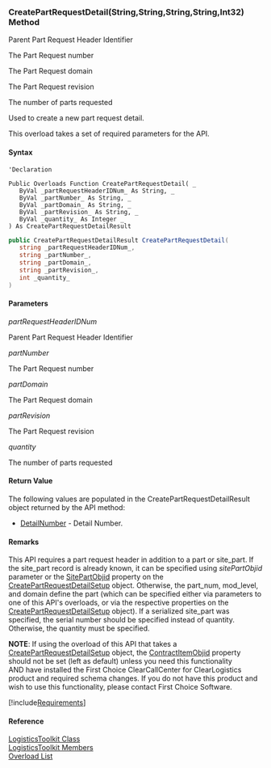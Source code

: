 ﻿### CreatePartRequestDetail(String,String,String,String,Int32) Method

Parent Part Request Header Identifier

The Part Request number

The Part Request domain

The Part Request revision

The number of parts requested

Used to create a new part request detail.

This overload takes a set of required parameters for the API.

#### Syntax

```vbnet
'Declaration
 
Public Overloads Function CreatePartRequestDetail( _
   ByVal _partRequestHeaderIDNum_ As String, _
   ByVal _partNumber_ As String, _
   ByVal _partDomain_ As String, _
   ByVal _partRevision_ As String, _
   ByVal _quantity_ As Integer _
) As CreatePartRequestDetailResult
```

```csharp
public CreatePartRequestDetailResult CreatePartRequestDetail( 
   string _partRequestHeaderIDNum_,
   string _partNumber_,
   string _partDomain_,
   string _partRevision_,
   int _quantity_
)
```

#### Parameters

_partRequestHeaderIDNum_

Parent Part Request Header Identifier

_partNumber_

The Part Request number

_partDomain_

The Part Request domain

_partRevision_

The Part Request revision

_quantity_

The number of parts requested

#### Return Value

The following values are populated in the CreatePartRequestDetailResult object returned by the API method:

*   [DetailNumber](FChoice.Toolkits.Clarify~FChoice.Toolkits.Clarify.Logistics.CreatePartRequestDetailResult~DetailNumber.md) \- Detail Number.

#### Remarks

This API requires a part request header in addition to a part or site_part. If the site_part record is already known, it can be specified using _sitePartObjid_ parameter or the [SitePartObjid](FChoice.Toolkits.Clarify~FChoice.Toolkits.Clarify.Logistics.CreatePartRequestDetailSetup~SitePartObjid.md) property on the [CreatePartRequestDetailSetup](FChoice.Toolkits.Clarify~FChoice.Toolkits.Clarify.Logistics.CreatePartRequestDetailSetup.md) object. Otherwise, the part_num, mod_level, and domain define the part (which can be specified either via parameters to one of this API's overloads, or via the respective properties on the [CreatePartRequestDetailSetup](FChoice.Toolkits.Clarify~FChoice.Toolkits.Clarify.Logistics.CreatePartRequestDetailSetup.md) object). If a serialized site_part was specified, the serial number should be specified instead of quantity. Otherwise, the quantity must be specified.

**NOTE**: If using the overload of this API that takes a [CreatePartRequestDetailSetup](FChoice.Toolkits.Clarify~FChoice.Toolkits.Clarify.Logistics.CreatePartRequestDetailSetup.md) object, the [ContractItemObjid](FChoice.Toolkits.Clarify~FChoice.Toolkits.Clarify.Logistics.CreatePartRequestDetailSetup~ContractItemObjid.md) property should not be set (left as default) unless you need this functionality AND have installed the First Choice ClearCallCenter for ClearLogistics product and required schema changes. If you do not have this product and wish to use this functionality, please contact First Choice Software.

[!include[Requirements](../partials/requirements.md)]

#### Reference

[LogisticsToolkit Class](FChoice.Toolkits.Clarify~FChoice.Toolkits.Clarify.Logistics.LogisticsToolkit.md)  
[LogisticsToolkit Members](FChoice.Toolkits.Clarify~FChoice.Toolkits.Clarify.Logistics.LogisticsToolkit_members.md)  
[Overload List](FChoice.Toolkits.Clarify~FChoice.Toolkits.Clarify.Logistics.LogisticsToolkit~CreatePartRequestDetail.md)